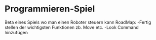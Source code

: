 # Programmieren-Spiel
Beta eines Spiels wo man einen Roboter steuern kann
RoadMap:
-Fertig stellen der wichtigsten Funktionen zb. Move etc.
-Look Command hinzufügen
